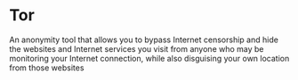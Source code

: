 [Title]: # (Tor)
[Difficulty]: # (Principiante)
[Order]: # (122)

# Tor

An anonymity tool that allows you to bypass Internet censorship and hide the websites and Internet services you visit from anyone who may be monitoring your Internet connection, while also disguising your own location from those websites